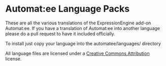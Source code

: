 Automat:ee Language Packs
====================
These are all the various translations of the ExpressionEngine add-on Automat:ee. If you have a translation of Automat:ee into another language please do a pull request to have it included officially. 

To install just copy your language into the automatee/languages/ directory

All language files are licensed under a [Creative Commons Attribution](http://creativecommons.org/licenses/by/3.0/ "Creative Commons Attribution") license.